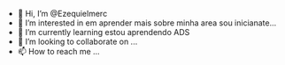 - 👋 Hi, I’m @Ezequielmerc
- 👀 I’m interested in em aprender mais sobre minha area sou inicianate... 
- 🌱 I’m currently learning  estou aprendendo ADS
- 💞️ I’m looking to collaborate on ...
- 📫 How to reach me ...

<!---
Ezequielmerc/Ezequielmerc is a ✨ special ✨ repository because its `README.md` (this file) appears on your GitHub profile.
You can click the Preview link to take a look at your changes.
--->
